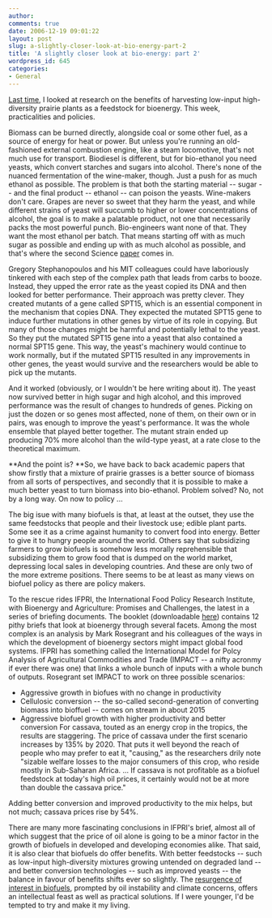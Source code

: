 ```yaml
---
author:
comments: true
date: 2006-12-19 09:01:22
layout: post
slug: a-slightly-closer-look-at-bio-energy-part-2
title: 'A slightly closer look at bio-energy: part 2'
wordpress_id: 645
categories:
- General
---
```


[Last time](http://jeremycherfas.net/2006/12/11/a-slightly-closer-look-at-bio-energy-part-1/), I looked at research on the benefits of harvesting  low-input high-diversity prairie plants as a feedstock for bioenergy. This week, practicalities and policies.

Biomass can be burned directly, alongside coal or some other fuel, as a source of energy for heat or power. But unless you're running an old-fashioned external combustion engine, like a steam locomotive, that's not much use for transport. Biodiesel is different, but for bio-ethanol you need yeasts, which convert starches and sugars into alcohol. There's none of the nuanced fermentation of the wine-maker, though. Just a push for as much ethanol as possible. The problem is that both the starting material -- sugar -- and the final product -- ethanol -- can poison the yeasts. Wine-makers don't care. Grapes are never so sweet that they harm the yeast, and while different strains of yeast will succumb to higher or lower concentrations of alcohol, the goal is to make a palatable product, not one that necessarily packs the most powerful punch. Bio-engineers want none of that. They want the most ethanol per batch. That means starting off with as much sugar as possible and ending up with as much alcohol as possible, and that's where the second Science [paper](http://www.sciencemag.org/cgi/content/full/314/5805/1565?ijkey=B/26msqTnbUh2&keytype=ref&siteid=sci) comes in.

Gregory Stephanopoulos and his MIT colleagues could have laboriously tinkered with each step of the complex path that leads from carbs to booze. Instead, they upped the error rate as the yeast copied its DNA and then looked for better performance. Their approach was pretty clever. They created mutants of a gene called SPT15, which is an essential component in the mechanism that copies DNA. They expected the mutated SPT15 gene to induce further mutations in other genes by virtue of its role in copying. But many of those changes might be harmful and potentially lethal to the yeast. So they put the mutated SPT15 gene into a yeast that also contained a normal SPT15 gene. This way, the yeast's machinery would continue to work normally, but if the mutated SPT15 resulted in any improvements in other genes,  the yeast would survive and the researchers would be able to pick up the mutants.

And it worked (obviously, or I wouldn't be here writing about it). The yeast now survived better in high sugar and high alcohol, and this improved performance was the result of changes to hundreds of genes. Picking on just the dozen or so genes most affected, none of them, on their own or in pairs, was enough to improve the yeast's performance. It was the whole ensemble that played better together. The mutant strain  ended up producing 70% more alcohol than the wild-type yeast, at a rate close to the theoretical maximum.

**And the point is?
**So, we have back to back academic papers that show firstly that a mixture of prairie grasses is a better source of biomass from all sorts of perspectives, and secondly that it is possible to make a much better yeast to turn biomass into bio-ethanol. Problem solved? No, not by a long way. On now to policy ...

The big isue with many biofuels is that, at least at the outset, they use the same feedstocks that people and their livestock use; edible plant parts. Some see it as a crime against humanity to convert food into energy. Better to give it to hungry people around the world. Others say that subsidizing farmers to grow biofuels is somehow less morally reprehensible that subsidizing them to grow food that is dumped on the world market, depressing local sales in developing countries. And these are only two of the more extreme positions. There seems to be at least as many views on biofuel policy as there are policy makers.

To the rescue rides IFPRI, the International Food Policy Research Institute, with Bioenergy and Agriculture: Promises and Challenges, the latest in a series of briefing documents. The booklet (downloadable [here](http://www.ifpri.org/2020/focus/focus14.asp)) contains 12 pithy briefs that look at bioenergy through several facets. Among the most complex is an analysis by Mark Rosegrant and his colleagues of the ways in which the development of bioenergy sectors might impact global food systems. IFPRI has something called the International Model for Polcy Analysis of Agricultural Commodities and Trade (IMPACT -- a nifty acronmy if ever there was one) that links a whole bunch of inputs with a whole bunch of outputs. Rosegrant set IMPACT to work on three possible scenarios:

  * Aggressive growth in biofues with no change in productivity
  * Cellulosic conversion -- the so-called second-generation of converting biomass into bioffuel -- comes on stream in about 2015
  * Aggressive biofuel growth with higher productivity and better conversion
For cassava, touted as an energy crop in the tropics, the results are staggering. The price of cassava under the first scenario increases by 135% by 2020. That puts it well beyond the reach of people who may prefer to eat it, "causing,"  as the researchers drily note "sizable welfare losses to the major consumers of this crop, who reside mostly in Sub-Saharan Africa. ... If cassava is not profitable as a biofuel feedstock at today's high oil prices, it certainly would not be at more than double the cassava price."

Adding better conversion and improved productivity to the mix helps, but not much; cassava prices rise by 54%.

There are many more fascinating conclusions in IFPRI's brief, almost all of which suggest that the price of oil alone is going to be a minor factor in the growth of biofuels in developed and developing economies alike. That said, it is also clear that biofuels do offer benefits. With better feedstocks -- such as low-input high-diversity mixtures growing untended on degraded land -- and better conversion technologies -- such as improved yeasts -- the balance in favour of benefits shifts ever so slightly. The [resurgence of interest in biofuels](http://www.economist.com/business/displaystory.cfm?story_id=E1_RTGRDRJ), prompted by oil instability and climate concerns, offers an intellectual feast as well as practical solutions. If I were younger, I'd be tempted to try and make it my living.

